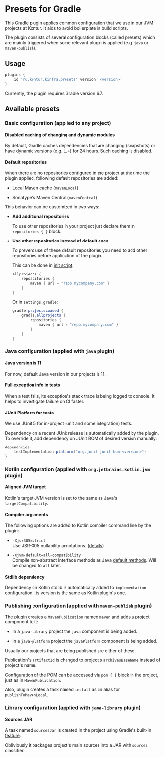 # Presets for Gradle

This Gradle plugin applies common configuration that we use in our JVM projects at Kontur.
It aids to avoid boilerplate in build scripts.

The plugin consists of several configuration blocks (called presets)
which are mainly triggered when some relevant plugin is applied (e.g. `java` or `maven-publish`).

## Usage

```groovy
plugins {
    id 'ru.kontur.kinfra.presets' version '<version>'
}
```

Currently, the plugin requires Gradle version 6.7.

## Available presets

### Basic configuration (applied to any project)

#### Disabled caching of changing and dynamic modules

By default, Gradle caches dependencies that are changing (snapshots) 
or have dynamic versions (e.g. `1.+`) for 24 hours.
Such caching is disabled.

#### Default repositories

When there are no repositories configured in the project at the time the plugin applied,
following default repositories are added:

  * Local Maven cache (`mavenLocal`)

  * Sonatype's Maven Central (`mavenCentral`)

This behavior can be customized in two ways:

  * __Add additional repositories__
   
    To use other repositories in your project just declare them in `repositories { }` block.
   
  * __Use other repositories instead of default ones__
 
    To prevent use of these default repositories you need to add other repositories before
    application of the plugin.
    
    This can be done in [init script]:
   
    ```groovy
    allprojects {
        repostitories {
            maven { url = "repo.mycompany.com" }
        }
    }
    ```
   
    [init script]: https://docs.gradle.org/current/userguide/init_scripts.html
    
    Or in `settings.gradle`:
    
    ```groovy
    gradle.projectsLoaded {
        gradle.allprojects {
            repositories {
                maven { url = "repo.mycompany.com" }
            }
        }
    }
    ```

### Java configuration (applied with `java` plugin)

#### Java version is 11

For now, default Java version in our projects is 11.

#### Full exception info in tests

When a test fails, its exception's stack trace is being logged to console.
It helps to investigate failure on CI faster.

#### JUnit Platform for tests

We use JUnit 5 for in-project (unit and some integration) tests.

Dependency on a recent JUnit release is automatically added by the plugin.
To override it, add dependency on JUnit BOM of desired version manually:
```groovy
dependncies {
    testImplementation platform("org.junit:junit-bom:<version>")
}
```

### Kotlin configuration (applied with `org.jetbrains.kotlin.jvm` plugin)

#### Aligned JVM target

Kotlin's target JVM version is set to the same as Java's `targetCompatibility`.

#### Compiler arguments

The following options are added to Kotlin compiler command line by the plugin:

  * `-Xjsr305=strict`  
    Use JSR-305 nullability annotations. ([details][jsr-305])
  
  * `-Xjvm-default=all-compatibility`  
    Compile non-abstract interface methods as Java [default methods][default-interop]. Will be changed to `all` later.

  [jsr-305]: http://kotlinlang.org/docs/reference/java-interop.html#jsr-305-support
  [default-interop]: https://kotlinlang.org/docs/reference/java-to-kotlin-interop.html#default-methods-in-interfaces

#### Stdlib dependency

Dependency on Kotlin stdlib is automatically added to `implementation` configuration.
Its version is the same as Kotlin plugin's one.

### Publishing configuration (applied with `maven-publish` plugin)

The plugin creates a `MavenPublication` named `maven` and adds a project component to it:

  * In a `java-library` project the `java` component is being added.

  * In a `java-platform` project the `javaPlatform` component is being added.
  
Usually our projects that are being published are either of these.

Publication's `artifactId` is changed to project's `archivesBaseName` instead of project's name.

Configuration of the POM can be accessed via `pom { }` block in the project, just as in `MavenPublication`.

Also, plugin creates a task named `install` as an alias for `publishToMavenLocal`.

### Library configuration (applied with `java-library` plugin)

#### Sources JAR

A task named `sourcesJar` is created in the project using Gradle's built-in [feature][sources-jar].

Obliviously it packages project's main sources into a JAR with `sources` classifier.

  [sources-jar]: https://docs.gradle.org/current/dsl/org.gradle.api.plugins.JavaPluginExtension.html#org.gradle.api.plugins.JavaPluginExtension:withSourcesJar()
